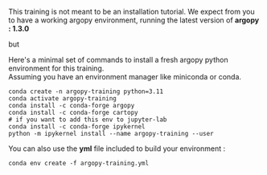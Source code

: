 This training is not meant to be an installation tutorial. We expect from you to have a working argopy environment, running the latest version of **argopy : 1.3.0**
  
but
  
Here's a minimal set of commands to install a fresh argopy python environment for this training.  
Assuming you have an environment manager like miniconda or conda.  

```
conda create -n argopy-training python=3.11
conda activate argopy-training
conda install -c conda-forge argopy
conda install -c conda-forge cartopy
# if you want to add this env to jupyter-lab
conda install -c conda-forge ipykernel
python -m ipykernel install --name argopy-training --user
```
  
You can also use the **yml** file included to build your environment : 
```
conda env create -f argopy-training.yml
```
